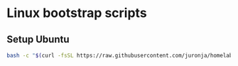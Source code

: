 # Linux bootstrap scripts

## Setup Ubuntu

```bash
bash -c "$(curl -fsSL https://raw.githubusercontent.com/juronja/homelab-configs/refs/heads/main/Infrastructure/OS-Linux/scripts/ubuntuvm-bootstrap-proxmox.sh)"

```